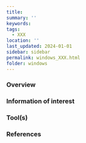 ```yaml
---
title:
summary: ''
keywords:
tags:
  - XXX
location: ''
last_updated: 2024-01-01
sidebar: sidebar
permalink: windows_XXX.html
folder: windows
---
```


### Overview

### Information of interest

### Tool(s)

### References
